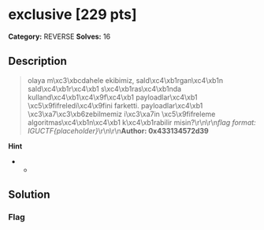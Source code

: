 # exclusive [229 pts]

**Category:** REVERSE
**Solves:** 16

## Description
>olaya m\xc3\xbcdahele ekibimiz, sald\xc4\xb1rgan\xc4\xb1n sald\xc4\xb1r\xc4\xb1 s\xc4\xb1ras\xc4\xb1nda kulland\xc4\xb1\xc4\x9f\xc4\xb1 payloadlar\xc4\xb1 \xc5\x9fifreledi\xc4\x9fini farketti. payloadlar\xc4\xb1 \xc3\xa7\xc3\xb6zebilmemiz i\xc3\xa7in \xc5\x9fifreleme algoritmas\xc4\xb1n\xc4\xb1 k\xc4\xb1rabilir misin?\r\n\r\n*flag format: IGUCTF{placeholder}*\r\n\r\n**Author: 0x433134572d39**

**Hint**
* -

## Solution

### Flag

